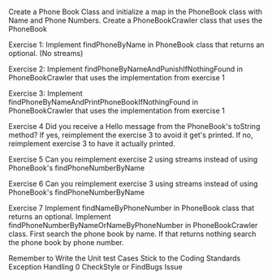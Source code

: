 

Create a Phone Book Class and initialize a map in the PhoneBook class with Name and Phone Numbers.
Create a PhoneBookCrawler class that uses the PhoneBook

Exercise 1:
Implement findPhoneByName in PhoneBook class that returns an optional. (No streams)

Exercise 2:
Implement findPhoneByNameAndPunishIfNothingFound in PhoneBookCrawler that uses the implementation from exercise 1

Exercise 3:
Implement findPhoneByNameAndPrintPhoneBookIfNothingFound in PhoneBookCrawler that uses the implementation from exercise 1

Exercise 4
Did you receive a Hello message from the PhoneBook's toString method? If yes, reimplement the exercise 3 to avoid it get's printed. If no, reimplement exercise 3 to have it actually printed.

Exercise 5
Can you reimplement exercise 2 using streams instead of using PhoneBook's findPhoneNumberByName

Exercise 6
Can you reimplement exercise 3 using streams instead of using PhoneBook's findPhoneNumberByName

Exercise 7
Implement findNameByPhoneNumber in PhoneBook class that returns an optional. Implement findPhoneNumberByNameOrNameByPhoneNumber in PhoneBookCrawler class. First search the phone book by name. If that returns nothing search the phone book by phone number.


Remember to Write the Unit test Cases
Stick to the Coding Standards
Exception Handling
0 CheckStyle or FindBugs Issue
